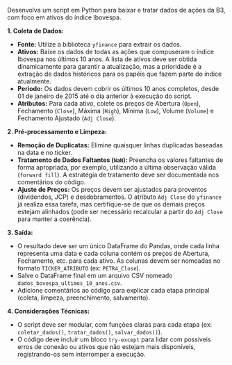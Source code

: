 Desenvolva um script em Python para baixar e tratar dados de ações da B3, com foco em ativos do índice Ibovespa.

**1. Coleta de Dados:**
- **Fonte:** Utilize a biblioteca `yfinance` para extrair os dados.
- **Ativos:** Baixe os dados de todas as ações que compuseram o índice Ibovespa nos últimos 10 anos. A lista de ativos deve ser obtida dinamicamente para garantir a atualização, mas a prioridade é a extração de dados históricos para os papéis que fazem parte do índice atualmente.
- **Período:** Os dados devem cobrir os últimos 10 anos completos, desde 01 de janeiro de 2015 até o dia anterior à execução do script.
- **Atributos:** Para cada ativo, colete os preços de Abertura (`Open`), Fechamento (`Close`), Máxima (`High`), Mínima (`Low`), Volume (`Volume`) e Fechamento Ajustado (`Adj Close`).

**2. Pré-processamento e Limpeza:**
- **Remoção de Duplicatas:** Elimine quaisquer linhas duplicadas baseadas na data e no ticker.
- **Tratamento de Dados Faltantes (`NaN`):** Preencha os valores faltantes de forma apropriada, por exemplo, utilizando a última observação válida (`forward fill`). A estratégia de tratamento deve ser documentada nos comentários do código.
- **Ajuste de Preços:** Os preços devem ser ajustados para proventos (dividendos, JCP) e desdobramentos. O atributo `Adj Close` do `yfinance` já realiza essa tarefa, mas certifique-se de que os demais preços estejam alinhados (pode ser necessário recalcular a partir do `Adj Close` para manter a coerência).

**3. Saída:**
- O resultado deve ser um único DataFrame do Pandas, onde cada linha representa uma data e cada coluna contém os preços de Abertura, Fechamento, etc. para cada ativo. As colunas devem ser nomeadas no formato `TICKER_ATRIBUTO` (ex: `PETR4_Close`).
- Salve o DataFrame final em um arquivo CSV nomeado `dados_bovespa_ultimos_10_anos.csv`.
- Adicione comentários ao código para explicar cada etapa principal (coleta, limpeza, preenchimento, salvamento).

**4. Considerações Técnicas:**
- O script deve ser modular, com funções claras para cada etapa (ex: `coletar_dados()`, `tratar_dados()`, `salvar_dados()`).
- O código deve incluir um bloco `try-except` para lidar com possíveis erros de conexão ou ativos que não estejam mais disponíveis, registrando-os sem interromper a execução.